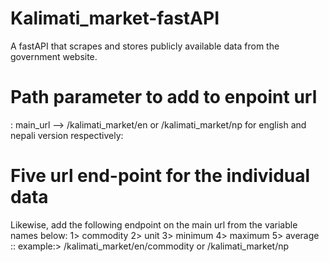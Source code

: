 # Kalimati_market-fastAPI
A fastAPI that scrapes and stores publicly available data from the government website.

# Path parameter to add to enpoint url
: main_url --> /kalimati_market/en or /kalimati_market/np for english and nepali version respectively:

# Five url end-point for the individual data
Likewise, add the following endpoint on the main url from the variable names below:
1> commodity
2> unit
3> minimum
4> maximum
5> average
:: example:> /kalimati_market/en/commodity or /kalimati_market/np
